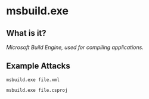 # msbuild.exe
## What is it?
*Microsoft Build Engine, used for compiling applications.*

## Example Attacks
```
msbuild.exe file.xml

msbuild.exe file.csproj
```
